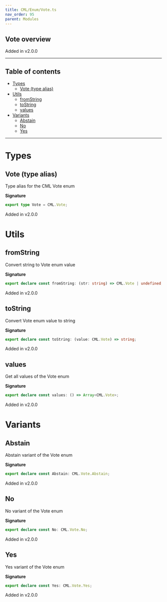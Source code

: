 ```yaml
---
title: CML/Enum/Vote.ts
nav_order: 95
parent: Modules
---
```


## Vote overview

Added in v2.0.0

---

<h2 class="text-delta">Table of contents</h2>

- [Types](#types)
  - [Vote (type alias)](#vote-type-alias)
- [Utils](#utils)
  - [fromString](#fromstring)
  - [toString](#tostring)
  - [values](#values)
- [Variants](#variants)
  - [Abstain](#abstain)
  - [No](#no)
  - [Yes](#yes)

---

# Types

## Vote (type alias)

Type alias for the CML Vote enum

**Signature**

```ts
export type Vote = CML.Vote;
```

Added in v2.0.0

# Utils

## fromString

Convert string to Vote enum value

**Signature**

```ts
export declare const fromString: (str: string) => CML.Vote | undefined;
```

Added in v2.0.0

## toString

Convert Vote enum value to string

**Signature**

```ts
export declare const toString: (value: CML.Vote) => string;
```

Added in v2.0.0

## values

Get all values of the Vote enum

**Signature**

```ts
export declare const values: () => Array<CML.Vote>;
```

Added in v2.0.0

# Variants

## Abstain

Abstain variant of the Vote enum

**Signature**

```ts
export declare const Abstain: CML.Vote.Abstain;
```

Added in v2.0.0

## No

No variant of the Vote enum

**Signature**

```ts
export declare const No: CML.Vote.No;
```

Added in v2.0.0

## Yes

Yes variant of the Vote enum

**Signature**

```ts
export declare const Yes: CML.Vote.Yes;
```

Added in v2.0.0
